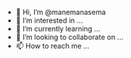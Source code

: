 - 👋 Hi, I’m @manemanasema
- 👀 I’m interested in ...
- 🌱 I’m currently learning ...
- 💞️ I’m looking to collaborate on ...
- 📫 How to reach me ...

<!---
manemanasema/manemanasema is a ✨ special ✨ repository because its `README.md` (this file) appears on your GitHub profile.
You can click the Preview link to take a look at your changes.
--->
